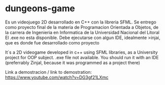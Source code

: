 # dungeons-game

Es un videojuego 2D desarrollado en C++ con la libreria SFML. Se entrego como proyecto final de la materia de Programacion Orientada a Objetos, de la carrera de Ingenieria en Informatica de la Universidad Nacional del Litoral
El .exe no esta disponible. Debe ejecutarse con algun IDE, idealmente >injai, que es donde fue desarrollado como proyecto

It´s a 2D videogame developed in c++ using SFML libraries, as a University project for OOP subject.
.exe file not available. You should run it with an IDE (preferrably ZinjaI, because it was programmed as a project there)

Link a demostracion / link to demostration: https://www.youtube.com/watch?v=DG3gf21LXmc
